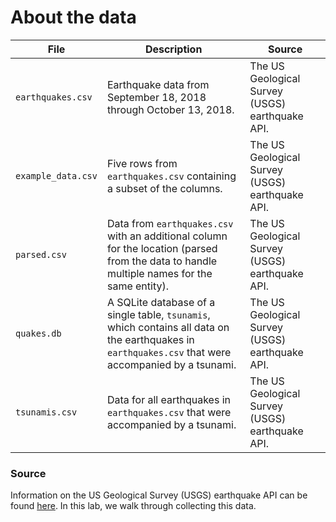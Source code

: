 # About the data

| File | Description | Source |
| --- | --- | --- |
| `earthquakes.csv` | Earthquake data from September 18, 2018 through October 13, 2018. |  The US Geological Survey (USGS) earthquake API. |
| `example_data.csv` | Five rows from `earthquakes.csv` containing a subset of the columns. |  The US Geological Survey (USGS) earthquake API. |
| `parsed.csv` | Data from `earthquakes.csv` with an additional column for the location (parsed from the data to handle multiple names for the same entity). |  The US Geological Survey (USGS) earthquake API. |
| `quakes.db` | A SQLite database of a single table, `tsunamis`, which contains all data on the earthquakes in `earthquakes.csv` that were accompanied by a tsunami. |  The US Geological Survey (USGS) earthquake API. |
| `tsunamis.csv` | Data for all earthquakes in `earthquakes.csv` that were accompanied by a tsunami. |  The US Geological Survey (USGS) earthquake API. |

### Source
Information on the US Geological Survey (USGS) earthquake API can be found [here](https://earthquake.usgs.gov/fdsnws/event/1/). In this lab, we walk through collecting this data.
